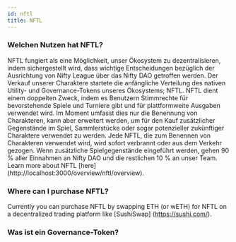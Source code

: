 ```yaml
---
id: nftl
title: NFTL
---
```


### Welchen Nutzen hat NFTL?

NFTL fungiert als eine Möglichkeit, unser Ökosystem zu dezentralisieren, indem sichergestellt wird, dass wichtige Entscheidungen bezüglich der Ausrichtung von Nifty League über das Nifty DAO getroffen werden. Der Verkauf unserer Charaktere startete die anfängliche Verteilung des nativen Utility- und Governance-Tokens unseres Ökosystems; NFTL. NFTL dient einem doppelten Zweck, indem es Benutzern Stimmrechte für bevorstehende Spiele und Turniere gibt und für plattformweite Ausgaben verwendet wird. Im Moment umfasst dies nur die Benennung von Charakteren, kann aber erweitert werden, um für den Kauf zusätzlicher Gegenstände im Spiel, Sammlerstücke oder sogar potenzieller zukünftiger Charaktere verwendet zu werden. Jede NFTL, die zum Benennen von Charakteren verwendet wird, wird sofort verbrannt oder aus dem Verkehr gezogen. Wenn zusätzliche Spielgegenstände eingeführt werden, gehen 90 % aller Einnahmen an Nifty DAO und die restlichen 10 % an unser Team. Learn more about NFTL \[here\] (http://localhost:3000/overview/nftl/overview).

### Where can I purchase NFTL?

Currently you can purchase NFTL by swapping ETH (or wETH) for NFTL on a decentralized trading platform like \[SushiSwap\] (https://sushi.com/).

### Was ist ein Governance-Token?

